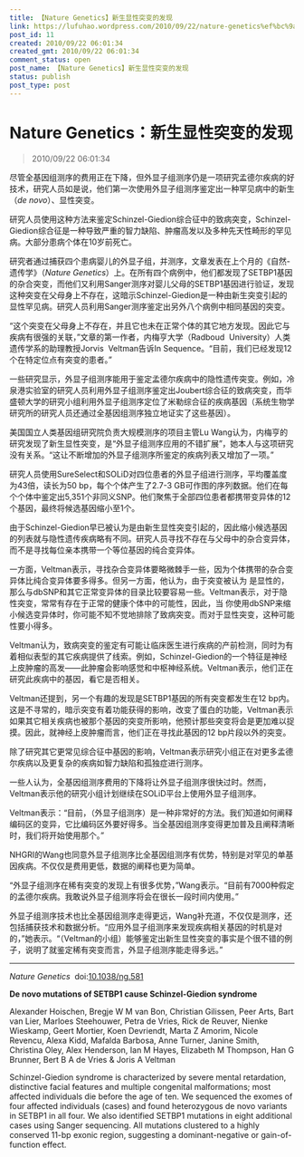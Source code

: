 ```yaml
---
title: 【Nature Genetics】新生显性突变的发现
link: https://lufuhao.wordpress.com/2010/09/22/nature-genetics%ef%bc%9a%e6%96%b0%e7%94%9f%e6%98%be%e6%80%a7%e7%aa%81%e5%8f%98%e7%9a%84%e5%8f%91%e7%8e%b0/
post_id: 11
created: 2010/09/22 06:01:34
created_gmt: 2010/09/22 06:01:34
comment_status: open
post_name: 【Nature Genetics】新生显性突变的发现
status: publish
post_type: post
---
```


# Nature Genetics：新生显性突变的发现

> 2010/09/22 06:01:34

 

尽管全基因组测序的费用正在下降，但外显子组测序仍是一项研究孟德尔疾病的好技术，研究人员如是说，他们第一次使用外显子组测序鉴定出一种罕见病中的新生（_de novo_）、显性突变。

研究人员使用这种方法来鉴定Schinzel-Giedion综合征中的致病突变，Schinzel-Giedion综合征是一种导致严重的智力缺陷、肿瘤高发以及多种先天性畸形的罕见病。大部分患病个体在10岁前死亡。

研究者通过捕获四个患病婴儿的外显子组，并测序，文章发表在上个月的《自然-遗传学》（_Nature Genetics_）上。在所有四个病例中，他们都发现了SETBP1基因的杂合突变，而他们又利用Sanger测序对婴儿父母的SETBP1基因进行验证，发现这种突变在父母身上不存在，这暗示Schinzel-Giedion是一种由新生突变引起的显性罕见病。研究人员利用Sanger测序鉴定出另外八个病例中相同基因的突变。

“这个突变在父母身上不存在，并且它也未在正常个体的其它地方发现。因此它与疾病有很强的关联，”文章的第一作者，内梅亨大学（Radboud  University）人类遗传学系的助理教授Jorvis  Veltman告诉In Sequence。“目前，我们已经发现12个在特定位点有突变的患者。”

一些研究显示，外显子组测序能用于鉴定孟德尔疾病中的隐性遗传突变。例如，冷泉港实验室的研究人员利用外显子组测序鉴定出Joubert综合征的致病突变，而华盛顿大学的研究小组利用外显子组测序定位了米勒综合征的疾病基因（系统生物学研究所的研究人员还通过全基因组测序独立地证实了这些基因）。

美国国立人类基因组研究院负责大规模测序的项目主管Lu Wang认为，内梅亨的研究发现了新生显性突变，是“外显子组测序应用的不错扩展”，她本人与这项研究没有关系。“这让不断增加的外显子组测序所鉴定的疾病列表又增加了一项。”

研究人员使用SureSelect和SOLiD对四位患者的外显子组进行测序，平均覆盖度为43倍，读长为50 bp，每个个体产生了2.7-3 GB可作图的序列数据。他们在每个个体中鉴定出5,351个非同义SNP。他们聚焦于全部四位患者都携带变异体的12个基因，最终将候选基因缩小至1个。

由于Schinzel-Giedion早已被认为是由新生显性突变引起的，因此缩小候选基因的列表就与隐性遗传疾病略有不同。研究人员寻找不存在与父母中的杂合变异体，而不是寻找每位亲本携带一个等位基因的纯合变异体。

一方面，Veltman表示，寻找杂合变异体要略微棘手一些，因为个体携带的杂合变异体比纯合变异体要多得多。但另一方面，他认为，由于突变被认为 是显性的，那么与dbSNP和其它正常变异体的目录比较要容易一些。Veltman表示，对于隐性突变，常常有存在于正常的健康个体中的可能性，因此，当 你使用dbSNP来缩小候选变异体时，你可能不知不觉地排除了致病突变。而对于显性突变，这种可能性要小得多。

Veltman认为，致病突变的鉴定有可能让临床医生进行疾病的产前检测，同时为有着相似表型的其它疾病提供了线索。例如，Schinzel-Giedion的一个特征是神经上皮肿瘤的高发——此肿瘤会影响感觉和中枢神经系统。Veltman表示，他们正在研究此疾病中的基因，看它是否相关。

Veltman还提到，另一个有趣的发现是SETBP1基因的所有突变都发生在12 bp内。这是不寻常的，暗示突变有着功能获得的影响，改变了蛋白的功能，Veltman表示如果其它相关疾病也被那个基因的突变所影响，他预计那些突变将会是更加难以捉摸。因此，就神经上皮肿瘤而言，他们正在寻找此基因的12 bp片段以外的突变。

除了研究其它更常见综合征中基因的影响，Veltman表示研究小组正在对更多孟德尔疾病以及更复杂的疾病如智力缺陷和孤独症进行测序。

一些人认为，全基因组测序费用的下降将让外显子组测序很快过时。然而，Veltman表示他的研究小组计划继续在SOLiD平台上使用外显子组测序。

Veltman表示：“目前，（外显子组测序）是一种非常好的方法。我们知道如何阐释编码区的变异，它比编码区外要好得多。当全基因组测序变得更加普及且阐释清晰时，我们将开始使用那个。”

NHGRI的Wang也同意外显子组测序比全基因组测序有优势，特别是对罕见的单基因疾病。不仅仅是费用更低，数据的阐释也更为简单。

“外显子组测序在稀有突变的发现上有很多优势，”Wang表示。“目前有7000种假定的孟德尔疾病。我敢说外显子组测序将会在很长一段时间内使用。”

外显子组测序技术也比全基因组测序走得更远，Wang补充道，不仅仅是测序，还包括捕获技术和数据分析。“应用外显子组测序来发现疾病相关基因的时机是对的，”她表示。“（Veltman的小组）能够鉴定出新生显性突变的事实是个很不错的例子，说明了就鉴定稀有突变而言，外显子组测序能走得多远。” 

***

_Nature Genetics_  doi:[10.1038/ng.581](http://doi.org/10.1038/ng.581)

**De novo mutations of SETBP1 cause Schinzel-Giedion syndrome**

Alexander Hoischen, Bregje W M van Bon, Christian Gilissen, Peer Arts, Bart van Lier, Marloes Steehouwer, Petra de Vries, Rick de Reuver, Nienke Wieskamp, Geert Mortier, Koen Devriendt, Marta Z Amorim, Nicole Revencu, Alexa Kidd, Mafalda Barbosa, Anne Turner, Janine Smith, Christina Oley, Alex Henderson, Ian M Hayes, Elizabeth M Thompson, Han G Brunner, Bert B A de Vries & Joris A Veltman

Schinzel-Giedion syndrome is characterized by severe mental retardation, distinctive facial features and multiple congenital malformations; most affected individuals die before the age of ten. We sequenced the exomes of four affected individuals (cases) and found heterozygous de novo variants in SETBP1 in all four. We also identified SETBP1 mutations in eight additional cases using Sanger sequencing. All mutations clustered to a highly conserved 11-bp exonic region, suggesting a dominant-negative or gain-of-function effect.

